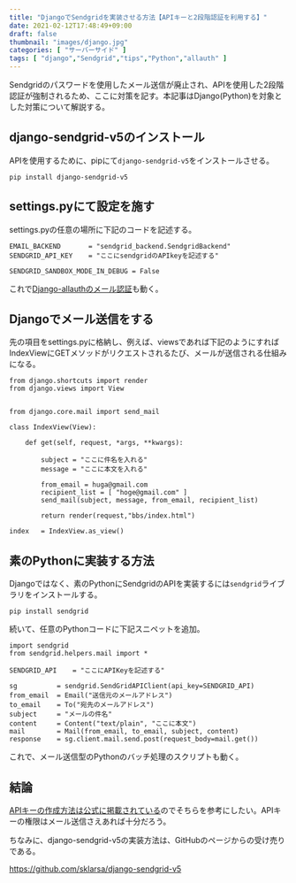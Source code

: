 ```yaml
---
title: "DjangoでSendgridを実装させる方法【APIキーと2段階認証を利用する】"
date: 2021-02-12T17:48:49+09:00
draft: false
thumbnail: "images/django.jpg"
categories: [ "サーバーサイド" ]
tags: [ "django","Sendgrid","tips","Python","allauth" ]
---
```


Sendgridのパスワードを使用したメール送信が廃止され、APIを使用した2段階認証が強制されるため、ここに対策を記す。本記事はDjango(Python)を対象とした対策について解説する。

## django-sendgrid-v5のインストール

APIを使用するために、pipにて`django-sendgrid-v5`をインストールさせる。

    pip install django-sendgrid-v5

## settings.pyにて設定を施す

settings.pyの任意の場所に下記のコードを記述する。

    EMAIL_BACKEND       = "sendgrid_backend.SendgridBackend"
    SENDGRID_API_KEY    = "ここにsendgridのAPIkeyを記述する"

    SENDGRID_SANDBOX_MODE_IN_DEBUG = False

これで[Django-allauthのメール認証](/post/startup-django-allauth/)も動く。

## Djangoでメール送信をする

先の項目をsettings.pyに格納し、例えば、viewsであれば下記のようにすればIndexViewにGETメソッドがリクエストされるたび、メールが送信される仕組みになる。

    from django.shortcuts import render
    from django.views import View


    from django.core.mail import send_mail

    class IndexView(View):
    
        def get(self, request, *args, **kwargs):
    
            subject = "ここに件名を入れる"
            message = "ここに本文を入れる"
    
            from_email = huga@gmail.com
            recipient_list = [ "hoge@gmail.com" ]
            send_mail(subject, message, from_email, recipient_list)
    
            return render(request,"bbs/index.html")
    
    index   = IndexView.as_view()


## 素のPythonに実装する方法

Djangoではなく、素のPythonにSendgridのAPIを実装するには`sendgrid`ライブラリをインストールする。

    pip install sendgrid

続いて、任意のPythonコードに下記スニペットを追加。

    import sendgrid
    from sendgrid.helpers.mail import *
    
    SENDGRID_API    = "ここにAPIKeyを記述する"
    
    sg          = sendgrid.SendGridAPIClient(api_key=SENDGRID_API)
    from_email  = Email("送信元のメールアドレス")
    to_email    = To("宛先のメールアドレス")
    subject     = "メールの件名"
    content     = Content("text/plain", "ここに本文")
    mail        = Mail(from_email, to_email, subject, content)
    response    = sg.client.mail.send.post(request_body=mail.get())

これで、メール送信型のPythonのバッチ処理のスクリプトも動く。


## 結論

[APIキーの作成方法は公式に掲載されている](https://sendgrid.kke.co.jp/docs/User_Manual_JP/Settings/api_keys.html#-Create-an-API-Key)のでそちらを参考にしたい。APIキーの権限はメール送信さえあれば十分だろう。

ちなみに、django-sendgrid-v5の実装方法は、GitHubのページからの受け売りである。

https://github.com/sklarsa/django-sendgrid-v5
